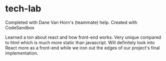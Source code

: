 # tech-lab

Completed with Dane Van Horn's (teammate) help.
Created with CodeSandbox


Learned a ton about react and how front-end works. Very unique compared to html which is much more static than javascript.
Will definitely look into React more as a front-end while we iron out the edges of our project's final implementation.
